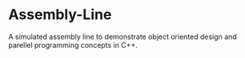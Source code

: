 # Assembly-Line
A simulated assembly line to demonstrate object oriented design and parellel programming concepts in C++.
